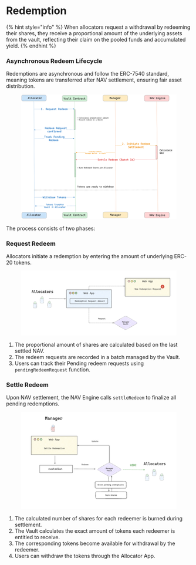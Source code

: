 # Redemption

{% hint style="info" %}
When allocators request a withdrawal by redeeming their shares, they receive a proportional amount of the underlying assets from the vault, reflecting their claim on the pooled funds and accumulated yield.
{% endhint %}

### Asynchronous Redeem Lifecycle

Redemptions are asynchronous and follow the ERC-7540 standard, meaning tokens are transferred after NAV settlement, ensuring fair asset distribution.&#x20;

<figure><img src="../../.gitbook/assets/image (60).png" alt="" width="563"><figcaption></figcaption></figure>



The process consists of two phases:

### Request Redeem

Allocators initiate a redemption by entering the amount of underlying ERC-20 tokens.

<figure><img src="../../.gitbook/assets/image (9).png" alt="" width="563"><figcaption></figcaption></figure>



1. The proportional amount of shares are calculated based on the last settled NAV.
2. The redeem requests are recorded in a batch managed by the Vault.
3. Users can track their Pending redeem requests using `pendingRedeemRequest`  function.



### Settle Redeem

Upon NAV settlement, the NAV Engine calls  `settleRedeem` to finalize all pending redemptions.&#x20;

<figure><img src="../../.gitbook/assets/image (10).png" alt="" width="563"><figcaption></figcaption></figure>





1. The calculated number of shares for each redeemer is burned during settlement.
2. The Vault calculates the exact amount of tokens each redeemer is entitled to receive.
3. The corresponding tokens become available for withdrawal by the redeemer.
4. Users can withdraw the tokens through the Allocator App.
